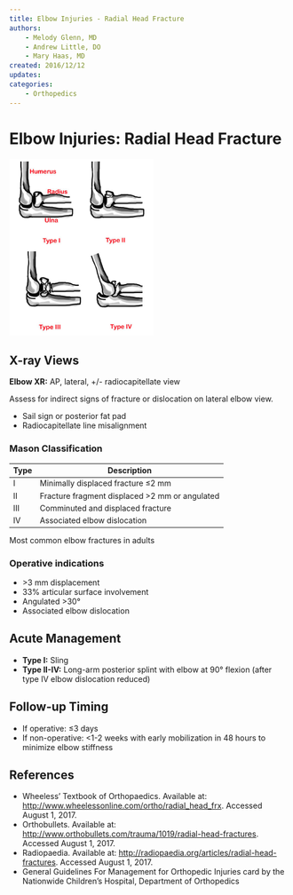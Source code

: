 ```yaml
---
title: Elbow Injuries - Radial Head Fracture
authors:
    - Melody Glenn, MD
    - Andrew Little, DO
    - Mary Haas, MD
created: 2016/12/12
updates:
categories:
    - Orthopedics
---
```


# Elbow Injuries: Radial Head Fracture

![Type 1-4 radial head fracture drawing](media/radial-head-fracture_image-1.png)

## X-ray Views

**Elbow XR:** AP, lateral, +/- radiocapitellate view

Assess for indirect signs of fracture or dislocation on lateral elbow view.

- Sail sign or posterior fat pad
- Radiocapitellate line misalignment

### Mason Classification

| Type | Description                                    |
| ---- | ---------------------------------------------- |
| I    | Minimally displaced fracture ≤2 mm             |
| II   | Fracture fragment displaced >2 mm or angulated |
| III  | Comminuted and displaced fracture              |
| IV   | Associated elbow dislocation                   |

Most common elbow fractures in adults

### Operative indications

- \>3 mm displacement
- 33% articular surface involvement
- Angulated >30°
- Associated elbow dislocation

## Acute Management

- **Type I:** Sling
- **Type II-IV:** Long-arm posterior splint with elbow at 90° flexion (after type IV elbow dislocation reduced)

## Follow-up Timing

- If operative: ≤3 days
- If non-operative: &lt;1-2 weeks with early mobilization in 48 hours to minimize elbow stiffness

## References

- Wheeless’ Textbook of Orthopaedics. Available at: http://www.wheelessonline.com/ortho/radial_head_frx. Accessed August 1, 2017.
- Orthobullets. Available at: http://www.orthobullets.com/trauma/1019/radial-head-fractures. Accessed August 1, 2017.
- Radiopaedia. Available at: http://radiopaedia.org/articles/radial-head-fractures. Accessed August 1, 2017.
- General Guidelines For Management for Orthopedic Injuries card by the Nationwide Children’s Hospital, Department of Orthopedics
